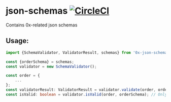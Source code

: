 # json-schemas [![CircleCI](https://circleci.com/gh/0xProject/json-schemas.svg?style=svg)](https://circleci.com/gh/0xProject/json-schemas)
Contains 0x-related json schemas

## Usage:
```ts
import {SchemaValidator, ValidatorResult, schemas} from '0x-json-schemas';

const {orderSchema} = schemas;
const validator = new SchemaValidator();

const order = {
    ...
};
const validatorResult: ValidatorResult = validator.validate(order, orderSchema); // Contains all errors
const isValid: boolean = validator.isValid(order, orderSchema); // Only returns boolean
```

